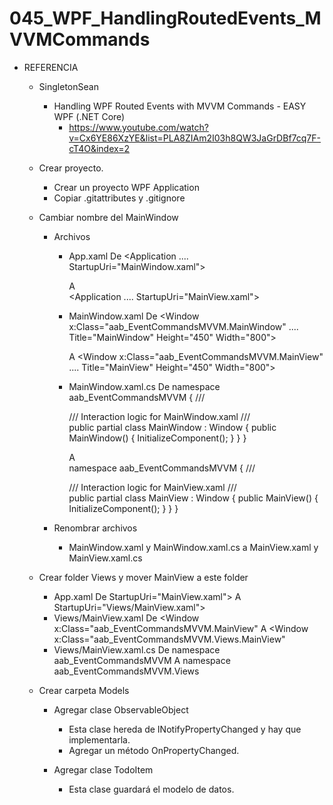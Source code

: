 # 045_WPF_HandlingRoutedEvents_MVVMCommands

- REFERENCIA
	- SingletonSean
		- Handling WPF Routed Events with MVVM Commands - EASY WPF (.NET Core)
			- https://www.youtube.com/watch?v=Cx6YE86XzYE&list=PLA8ZIAm2I03h8QW3JaGrDBf7cq7F-cT4O&index=2
			
	- Crear proyecto.
		- Crear un proyecto WPF Application
		- Copiar .gitattributes y .gitignore
		
	- Cambiar nombre del MainWindow
		- Archivos
			- App.xaml
				De 
					<Application .... StartupUri="MainWindow.xaml">
				
				A  
					<Application .... StartupUri="MainView.xaml">
			- MainWindow.xaml
				De 
					<Window x:Class="aab_EventCommandsMVVM.MainWindow"
					....
					Title="MainWindow" Height="450" Width="800">
					
				A 
					<Window x:Class="aab_EventCommandsMVVM.MainView"
					....
					Title="MainView" Height="450" Width="800">
			- MainWindow.xaml.cs
				De 
					namespace aab_EventCommandsMVVM
					{
						/// <summary>
						/// Interaction logic for MainWindow.xaml
						/// </summary>
						public partial class MainWindow : Window
						{
							public MainWindow()
							{
								InitializeComponent();
							}
						}
					}
					
				A  
					namespace aab_EventCommandsMVVM
					{
						/// <summary>
						/// Interaction logic for MainView.xaml
						/// </summary>
						public partial class MainView : Window
						{
							public MainView()
							{
								InitializeComponent();
							}
						}
					}
					
		- Renombrar archivos 
			- MainWindow.xaml y MainWindow.xaml.cs a MainView.xaml y MainView.xaml.cs
			
	- Crear folder Views y mover MainView a este folder
		- App.xaml
			De 
				StartupUri="MainView.xaml">
			A
				StartupUri="Views/MainView.xaml">
		- Views/MainView.xaml
			De 
				<Window x:Class="aab_EventCommandsMVVM.MainView"
			A
				<Window x:Class="aab_EventCommandsMVVM.Views.MainView"
		- Views/MainView.xaml.cs
			De 
				namespace aab_EventCommandsMVVM
			A
				namespace aab_EventCommandsMVVM.Views
	
	- Crear carpeta Models
		- Agregar clase ObservableObject
			- Esta clase hereda de INotifyPropertyChanged y hay que implementarla.
			- Agregar un método OnPropertyChanged.

		- Agregar clase TodoItem
			- Esta clase guardará el modelo de datos.